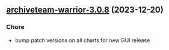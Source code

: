 

## [archiveteam-warrior-3.0.8](https://github.com/truecharts/charts/compare/archiveteam-warrior-3.0.7...archiveteam-warrior-3.0.8) (2023-12-20)

### Chore

- bump patch versions on all charts for new GUI release
  
  